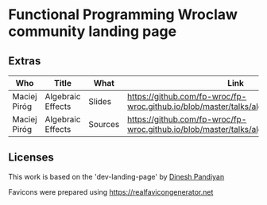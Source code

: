 Functional Programming Wroclaw community landing page
=====================================================


Extras
------

| Who | Title  | What | Link |
| --- | ------ | ---- | ---- |
| Maciej Piróg | Algebraic Effects | Slides | https://github.com/fp-wroc/fp-wroc.github.io/blob/master/talks/algebraic_effects_PL.pdf |
|Maciej Piróg | Algebraic Effects | Sources | https://github.com/fp-wroc/fp-wroc.github.io/blob/master/talks/algebraic_effects.zip |


Licenses
--------

This work is based on the 'dev-landing-page' by [Dinesh Pandiyan](https://github.com/flexdinesh/dev-landing-page)

Favicons were prepared using https://realfavicongenerator.net
